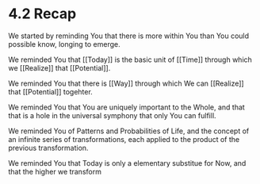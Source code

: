 # 4.2 Recap
We started by reminding You that there is more within You than You could possible know, longing to emerge. 

We reminded You that [[Today]] is the basic unit of [[Time]] through which we [[Realize]] that [[Potential]]. 

We reminded You that there is [[Way]] through which We can [[Realize]] that [[Potential]] togehter. 

We reminded You that You are uniquely important to the Whole, and that that is a hole in the universal symphony that only You can fulfill. 

We reminded You of Patterns and Probabilities of Life, and the concept of an infinite series of transformations, each applied to the product of the previous transformation. 

We reminded You that Today is only a elementary substitue for Now, and that the higher we transform